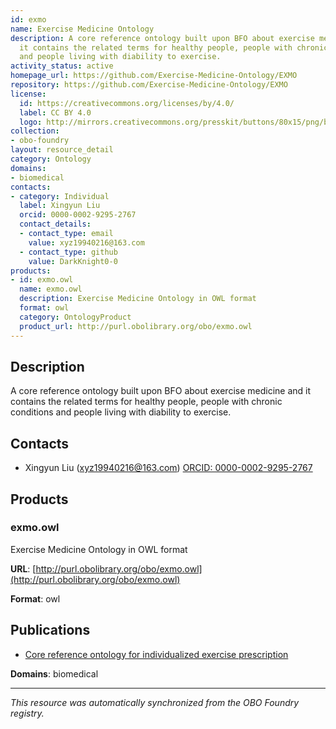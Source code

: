 ```yaml
---
id: exmo
name: Exercise Medicine Ontology
description: A core reference ontology built upon BFO about exercise medicine and
  it contains the related terms for healthy people, people with chronic conditions
  and people living with diability to exercise.
activity_status: active
homepage_url: https://github.com/Exercise-Medicine-Ontology/EXMO
repository: https://github.com/Exercise-Medicine-Ontology/EXMO
license:
  id: https://creativecommons.org/licenses/by/4.0/
  label: CC BY 4.0
  logo: http://mirrors.creativecommons.org/presskit/buttons/80x15/png/by.png
collection:
- obo-foundry
layout: resource_detail
category: Ontology
domains:
- biomedical
contacts:
- category: Individual
  label: Xingyun Liu
  orcid: 0000-0002-9295-2767
  contact_details:
  - contact_type: email
    value: xyz19940216@163.com
  - contact_type: github
    value: DarkKnight0-0
products:
- id: exmo.owl
  name: exmo.owl
  description: Exercise Medicine Ontology in OWL format
  format: owl
  category: OntologyProduct
  product_url: http://purl.obolibrary.org/obo/exmo.owl
---
```


## Description

A core reference ontology built upon BFO about exercise medicine and it contains the related terms for healthy people, people with chronic conditions and people living with diability to exercise.

## Contacts

- Xingyun Liu (xyz19940216@163.com) [ORCID: 0000-0002-9295-2767](https://orcid.org/0000-0002-9295-2767)

## Products

### exmo.owl

Exercise Medicine Ontology in OWL format

**URL**: [http://purl.obolibrary.org/obo/exmo.owl](http://purl.obolibrary.org/obo/exmo.owl)

**Format**: owl

## Publications

- [Core reference ontology for individualized exercise prescription](https://www.ncbi.nlm.nih.gov/pubmed/39695140)

**Domains**: biomedical

---

*This resource was automatically synchronized from the OBO Foundry registry.*
